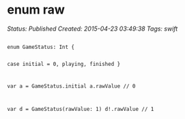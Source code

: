# enum raw

_Status: Published_
_Created: 2015-04-23 03:49:38_
_Tags: swift_

<code>
enum GameStatus: Int {
  
  case initial = 0, playing, finished
}

var a = GameStatus.initial
a.rawValue // 0

var d = GameStatus(rawValue: 1)
d!.rawValue // 1
</code>